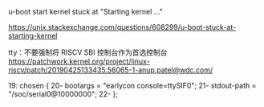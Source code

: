 u-boot start kernel stuck at "Starting kernel ..."

https://unix.stackexchange.com/questions/608299/u-boot-stuck-at-starting-kernel

tty：不要强制将 RISCV SBI 控制台作为首选控制台
https://patchwork.kernel.org/project/linux-riscv/patch/20190425133435.56065-1-anup.patel@wdc.com/

19:     chosen {
20-             bootargs = "earlycon console=ttySIF0";
21-             stdout-path = "/soc/serial0@10000000";
22-     };

